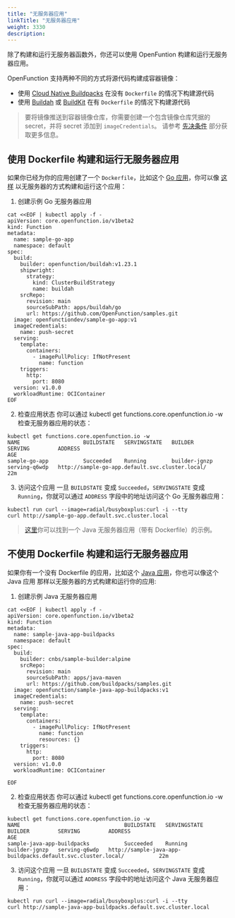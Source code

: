 ```yaml
---
title: "无服务器应用"
linkTitle: "无服务器应用"
weight: 3330
description:
---
```

除了构建和运行无服务器函数外，你还可以使用 OpenFuntion 构建和运行无服务器应用。

OpenFunction 支持两种不同的方式将源代码构建成容器镜像：
- 使用 [Cloud Native Buildpacks](https://buildpacks.io/) 在没有 `Dockerfile` 的情况下构建源代码
- 使用 [Buildah](https://buildah.io/) 或 [BuildKit](https://github.com/moby/buildkit) 在有 `Dockerfile` 的情况下构建源代码

> 要将镜像推送到容器镜像仓库，你需要创建一个包含镜像仓库凭据的 secret，并将 secret 添加到 `imageCredentials`。
> 请参考 [先决条件](../../getting-started/Quickstarts/prerequisites) 部分获取更多信息。

## 使用 Dockerfile 构建和运行无服务器应用

如果你已经为你的应用创建了一个 `Dockerfile`，比如这个 [Go 应用](https://github.com/OpenFunction/samples/tree/main/apps/buildah/go)，你可以像 [这样](https://github.com/OpenFunction/samples/blob/main/apps/buildah/go/sample-go-app.yaml) 以无服务器的方式构建和运行这个应用：

1. 创建示例 Go 无服务器应用

```shell
cat <<EOF | kubectl apply -f -
apiVersion: core.openfunction.io/v1beta2
kind: Function
metadata:
  name: sample-go-app
  namespace: default
spec:
  build:
    builder: openfunction/buildah:v1.23.1
    shipwright:
      strategy:
        kind: ClusterBuildStrategy
        name: buildah
    srcRepo:
      revision: main
      sourceSubPath: apps/buildah/go
      url: https://github.com/OpenFunction/samples.git
  image: openfunctiondev/sample-go-app:v1
  imageCredentials:
    name: push-secret
  serving:
    template:
      containers:
        - imagePullPolicy: IfNotPresent
          name: function
    triggers:
      http:
        port: 8080
  version: v1.0.0
  workloadRuntime: OCIContainer
EOF
```

2. 检查应用状态
你可以通过 kubectl get functions.core.openfunction.io -w 检查无服务器应用的状态：
```shell
kubectl get functions.core.openfunction.io -w
NAME                    BUILDSTATE   SERVINGSTATE   BUILDER         SERVING         ADDRESS                                                   AGE
sample-go-app           Succeeded    Running        builder-jgnzp   serving-q6wdp   http://sample-go-app.default.svc.cluster.local/           22m
```

3. 访问这个应用
一旦 `BUILDSTATE` 变成 `Succeeded`，`SERVINGSTATE` 变成 `Running`，你就可以通过 `ADDRESS` 字段中的地址访问这个 Go 无服务器应用：
```shell
kubectl run curl --image=radial/busyboxplus:curl -i --tty
curl http://sample-go-app.default.svc.cluster.local
```

> [这里](https://github.com/OpenFunction/samples/tree/main/apps/buildah/java)你可以找到一个 Java 无服务器应用（带有 Dockerfile）的示例。

## 不使用 Dockerfile 构建和运行无服务器应用

如果你有一个没有 Dockerfile 的应用，比如这个 [Java 应用](https://github.com/buildpacks/samples/tree/main/apps/java-maven)，你也可以像这个 Java 应用 那样以无服务器的方式构建和运行你的应用:

1. 创建示例 Java 无服务器应用

```shell
cat <<EOF | kubectl apply -f -
apiVersion: core.openfunction.io/v1beta2
kind: Function
metadata:
  name: sample-java-app-buildpacks
  namespace: default
spec:
  build:
    builder: cnbs/sample-builder:alpine
    srcRepo:
      revision: main
      sourceSubPath: apps/java-maven
      url: https://github.com/buildpacks/samples.git
  image: openfunction/sample-java-app-buildpacks:v1
  imageCredentials:
    name: push-secret
  serving:
    template:
      containers:
        - imagePullPolicy: IfNotPresent
          name: function
          resources: {}
    triggers:
      http:
        port: 8080
  version: v1.0.0
  workloadRuntime: OCIContainer

EOF
```

2. 检查应用状态
你可以通过 kubectl get functions.core.openfunction.io -w 检查无服务器应用的状态：
```shell
kubectl get functions.core.openfunction.io -w
NAME                                 BUILDSTATE   SERVINGSTATE   BUILDER         SERVING         ADDRESS                                                                AGE
sample-java-app-buildpacks           Succeeded    Running        builder-jgnzp   serving-q6wdp   http://sample-java-app-buildpacks.default.svc.cluster.local/           22m
```

3. 访问这个应用
一旦 `BUILDSTATE` 变成 `Succeeded`，`SERVINGSTATE` 变成 `Running`，你就可以通过 `ADDRESS` 字段中的地址访问这个 Java 无服务器应用：
```shell
kubectl run curl --image=radial/busyboxplus:curl -i --tty
curl http://sample-java-app-buildpacks.default.svc.cluster.local
```
